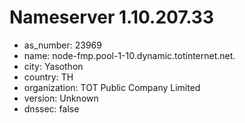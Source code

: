 # Nameserver 1.10.207.33

* as_number: 23969
* name: node-fmp.pool-1-10.dynamic.totinternet.net.
* city: Yasothon
* country: TH
* organization: TOT Public Company Limited
* version: Unknown
* dnssec: false
